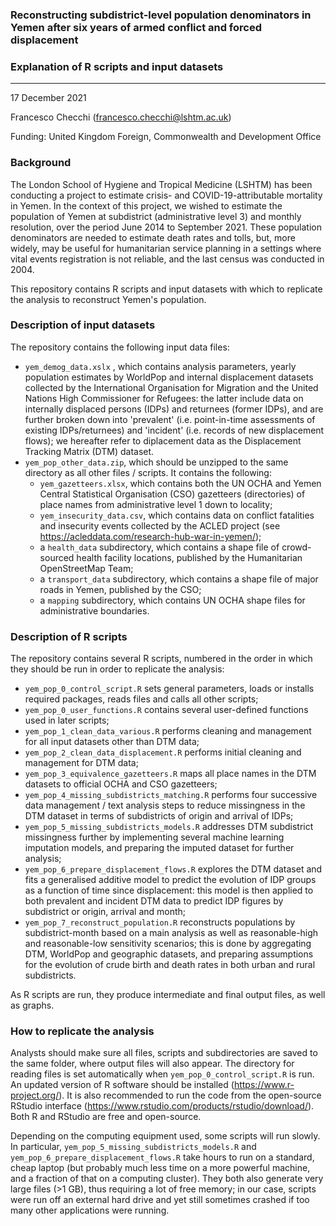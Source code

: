 ### Reconstructing subdistrict-level population denominators in Yemen after six years of armed conflict and forced displacement
### Explanation of R scripts and input datasets
-----------------------

17 December 2021

Francesco Checchi (francesco.checchi@lshtm.ac.uk)

Funding: United Kingdom Foreign, Commonwealth and Development Office

### Background
The London School of Hygiene and Tropical Medicine (LSHTM) has been conducting a project to estimate crisis- and COVID-19-attributable mortality in Yemen. In the context of this project, we wished to estimate the population of Yemen at subdistrict (administrative level 3) and monthly resolution, over the period June 2014 to September 2021. These population denominators are needed to estimate death rates and tolls, but, more widely, may be useful for humanitarian service planning in a settings where vital events registration is not reliable, and the last census was conducted in 2004.

This repository contains R scripts and input datasets with which to replicate the analysis to reconstruct Yemen's population.

### Description of input datasets
The repository contains the following input data files:

* `yem_demog_data.xslx` , which contains analysis parameters, yearly population estimates by WorldPop and internal displacement datasets collected by the International Organisation for Migration and the United Nations High Commissioner for Refugees: the latter include data on internally displaced persons (IDPs) and returnees (former IDPs), and are further broken down into 'prevalent' (i.e. point-in-time assessments of existing IDPs/returnees) and 'incident' (i.e. records of new displacement flows); we hereafter refer to diplacement data as the Displacement Tracking Matrix (DTM) dataset.
* `yem_pop_other_data.zip`, which should be unzipped to the same directory as all other files / scripts. It contains the following:
  * `yem_gazetteers.xlsx`, which contains both the UN OCHA and Yemen Central Statistical Organisation (CSO) gazetteers (directories) of place names from administrative level 1 down to locality;
  * `yem_insecurity_data.csv`, which contains data on conflict fatalities and insecurity events collected by the ACLED project (see https://acleddata.com/research-hub-war-in-yemen/);
  * a `health_data` subdirectory, which contains a shape file of crowd-sourced health facility locations, published by the Humanitarian OpenStreetMap Team;
  * a `transport_data` subdirectory, which contains a shape file of major roads in Yemen, published by the CSO;
  * a `mapping` subdirectory, which contains UN OCHA shape files for administrative boundaries.

### Description of R scripts
The repository contains several R scripts, numbered in the order in which they should be run in order to replicate the analysis:
* `yem_pop_0_control_script.R` sets general parameters, loads or installs required packages, reads files and calls all other scripts;
* `yem_pop_0_user_functions.R` contains several user-defined functions used in later scripts;
* `yem_pop_1_clean_data_various.R` performs cleaning and management for all input datasets other than DTM data;
* `yem_pop_2_clean_data_displacement.R` performs initial cleaning and management for DTM data; 
* `yem_pop_3_equivalence_gazetteers.R` maps all place names in the DTM datasets to official OCHA and CSO gazetteers;
* `yem_pop_4_missing_subdistricts_matching.R` performs four successive data management / text analysis steps to reduce missingness in the DTM dataset in terms of subdistricts of origin and arrival of IDPs;
* `yem_pop_5_missing_subdistricts_models.R` addresses DTM subdistrict missingness further by implementing several machine learning imputation models, and preparing the imputed dataset for further analysis;
* `yem_pop_6_prepare_displacement_flows.R` explores the DTM dataset and fits a generalised additive model to predict the evolution of IDP groups as a function of time since displacement: this model is then applied to both prevalent and incident DTM data to predict IDP figures by subdistrict or origin, arrival and month;
* `yem_pop_7_reconstruct_population.R` reconstructs populations by subdistrict-month based on a main analysis as well as reasonable-high and reasonable-low sensitivity scenarios; this is done by aggregating DTM, WorldPop and geographic datasets, and preparing assumptions for the evolution of crude birth and death rates in both urban and rural subdistricts.

As R scripts are run, they produce intermediate and final output files, as well as graphs.

### How to replicate the analysis
Analysts should make sure all files, scripts and subdirectories are saved to the same folder, where output files will also appear. The directory for reading files is set automatically when `yem_pop_0_control_script.R` is run. An updated version of R software should be installed (https://www.r-project.org/). It is also recommended to run the code from the open-source RStudio interface (https://www.rstudio.com/products/rstudio/download/). Both R and RStudio are free and open-source.

Depending on the computing equipment used, some scripts will run slowly. In particular, `yem_pop_5_missing_subdistricts_models.R` and `yem_pop_6_prepare_displacement_flows.R` take hours to run on a standard, cheap laptop (but probably much less time on a more powerful machine, and a fraction of that on a computing cluster). They both also generate very large files (>1 GB), thus requiring a lot of free memory; in our case, scripts were run off an external hard drive and yet still sometimes crashed if too many other applications were running.



